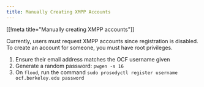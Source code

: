 ```yaml
---
title: Manually Creating XMPP Accounts
---
```


[[!meta title="Manually creating XMPP accounts"]]

Currently, users must request XMPP accounts since registration is disabled. To
create an account for someone, you must have root privileges.

1. Ensure their email address matches the OCF username given
2. Generate a random password: `pwgen -s 16`
3. On `flood`, run the command
`sudo prosodyctl register username ocf.berkeley.edu password`
